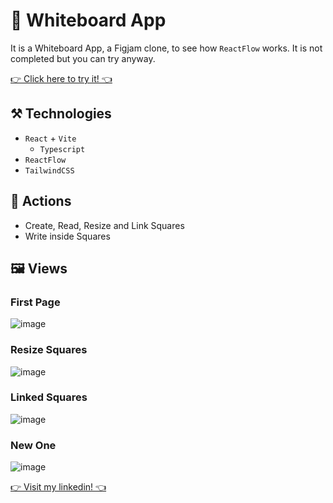 # 📝 Whiteboard App
It is a Whiteboard App, a Figjam clone, to see how `ReactFlow` works. It is not completed but you can try anyway.

[👉 Click here to try it! 👈](https://whiteboard-app-six.vercel.app)

## ⚒️ Technologies
- `React` + `Vite`
	- `Typescript`
- `ReactFlow`
- `TailwindCSS`

## 👋 Actions
- Create, Read, Resize and Link Squares
- Write inside Squares

## 🖼️ Views

### First Page
![image](https://user-images.githubusercontent.com/62482908/214980041-dc0efea9-51d9-4ff1-a727-9c1353b10e9b.png)

### Resize Squares
![image](https://user-images.githubusercontent.com/62482908/214980095-94fb2bbc-8421-4276-acf8-5f8528ca7b57.png)

### Linked Squares
![image](https://user-images.githubusercontent.com/62482908/214980162-aa51573e-048a-4ea3-919f-ea0ffe23fafb.png)

### New One
![image](https://user-images.githubusercontent.com/62482908/214980200-5569c521-cc36-4afc-96d9-3b116a6f4bb7.png)

[👉 Visit my linkedin! 👈](https://www.linkedin.com/in/pedr0d1as/)
